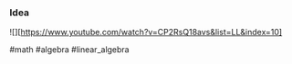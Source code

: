 ### Idea
![][https://www.youtube.com/watch?v=CP2RsQ18avs&list=LL&index=10]

#math #algebra #linear_algebra 



